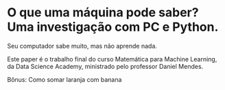 # O que uma máquina pode saber? Uma investigação com PC e Python.
Seu computador sabe muito, mas não aprende nada. 

Este paper é o trabalho final do curso Matemática para Machine Learning, da Data Science Academy, ministrado pelo professor Daniel Mendes.

Bônus: Como somar laranja com banana
